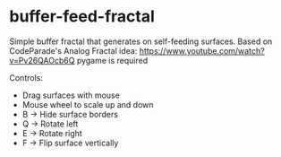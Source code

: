 # buffer-feed-fractal

Simple buffer fractal that generates on self-feeding surfaces. Based on CodeParade's Analog Fractal idea: https://www.youtube.com/watch?v=Pv26QAOcb6Q
pygame is required

Controls:

* Drag surfaces with mouse
* Mouse wheel to scale up and down
* B -> Hide surface borders
* Q -> Rotate left
* E -> Rotate right
* F -> Flip surface vertically

